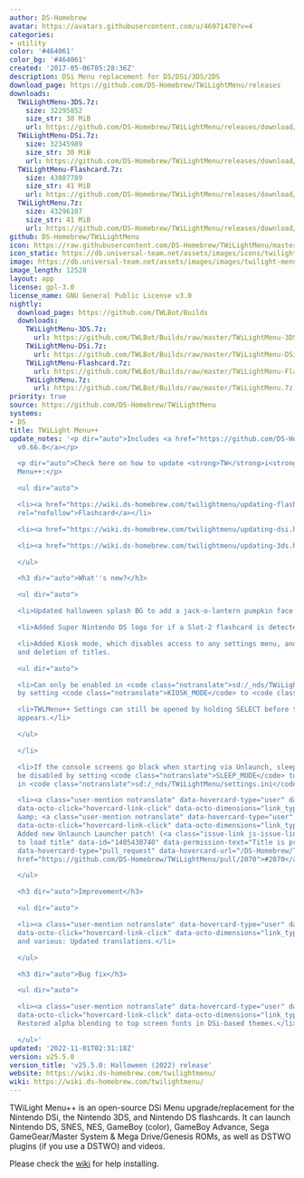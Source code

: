 ```yaml
---
author: DS-Homebrew
avatar: https://avatars.githubusercontent.com/u/46971470?v=4
categories:
- utility
color: '#464061'
color_bg: '#464061'
created: '2017-05-06T05:28:36Z'
description: DSi Menu replacement for DS/DSi/3DS/2DS
download_page: https://github.com/DS-Homebrew/TWiLightMenu/releases
downloads:
  TWiLightMenu-3DS.7z:
    size: 32295852
    size_str: 30 MiB
    url: https://github.com/DS-Homebrew/TWiLightMenu/releases/download/v25.5.0/TWiLightMenu-3DS.7z
  TWiLightMenu-DSi.7z:
    size: 32345989
    size_str: 30 MiB
    url: https://github.com/DS-Homebrew/TWiLightMenu/releases/download/v25.5.0/TWiLightMenu-DSi.7z
  TWiLightMenu-Flashcard.7z:
    size: 43087789
    size_str: 41 MiB
    url: https://github.com/DS-Homebrew/TWiLightMenu/releases/download/v25.5.0/TWiLightMenu-Flashcard.7z
  TWiLightMenu.7z:
    size: 43296107
    size_str: 41 MiB
    url: https://github.com/DS-Homebrew/TWiLightMenu/releases/download/v25.5.0/TWiLightMenu.7z
github: DS-Homebrew/TWiLightMenu
icon: https://raw.githubusercontent.com/DS-Homebrew/TWiLightMenu/master/booter/Twilight%2B%2B-animated%20icon-fix.gif
icon_static: https://db.universal-team.net/assets/images/icons/twilight-menu.png
image: https://db.universal-team.net/assets/images/images/twilight-menu.png
image_length: 12520
layout: app
license: gpl-3.0
license_name: GNU General Public License v3.0
nightly:
  download_page: https://github.com/TWLBot/Builds
  downloads:
    TWiLightMenu-3DS.7z:
      url: https://github.com/TWLBot/Builds/raw/master/TWiLightMenu-3DS.7z
    TWiLightMenu-DSi.7z:
      url: https://github.com/TWLBot/Builds/raw/master/TWiLightMenu-DSi.7z
    TWiLightMenu-Flashcard.7z:
      url: https://github.com/TWLBot/Builds/raw/master/TWiLightMenu-Flashcard.7z
    TWiLightMenu.7z:
      url: https://github.com/TWLBot/Builds/raw/master/TWiLightMenu.7z
priority: true
source: https://github.com/DS-Homebrew/TWiLightMenu
systems:
- DS
title: TWiLight Menu++
update_notes: '<p dir="auto">Includes <a href="https://github.com/DS-Homebrew/nds-bootstrap/releases/tag/v0.66.0">nds-bootstrap
  v0.66.0</a></p>

  <p dir="auto">Check here on how to update <strong>TW</strong>i<strong>L</strong>ight
  Menu++:</p>

  <ul dir="auto">

  <li><a href="https://wiki.ds-homebrew.com/twilightmenu/updating-flashcard.html"
  rel="nofollow">Flashcard</a></li>

  <li><a href="https://wiki.ds-homebrew.com/twilightmenu/updating-dsi.html" rel="nofollow">DSi</a></li>

  <li><a href="https://wiki.ds-homebrew.com/twilightmenu/updating-3ds.html" rel="nofollow">3DS</a></li>

  </ul>

  <h3 dir="auto">What''s new?</h3>

  <ul dir="auto">

  <li>Updated halloween splash BG to add a jack-o-lantern pumpkin face!</li>

  <li>Added Super Nintendo DS logo for if a Slot-2 flashcard is detected!</li>

  <li>Added Kiosk mode, which disables access to any settings menu, and the hiding
  and deletion of titles.

  <ul dir="auto">

  <li>Can only be enabled in <code class="notranslate">sd:/_nds/TWiLightMenu/settings.ini</code>
  by setting <code class="notranslate">KIOSK_MODE</code> to <code class="notranslate">1</code>.</li>

  <li>TWLMenu++ Settings can still be opened by holding SELECT before the ROM menu
  appears.</li>

  </ul>

  </li>

  <li>If the console screens go black when starting via Unlaunch, sleep mode can now
  be disabled by setting <code class="notranslate">SLEEP_MODE</code> to <code class="notranslate">0</code>
  in <code class="notranslate">sd:/_nds/TWiLightMenu/settings.ini</code>.</li>

  <li><a class="user-mention notranslate" data-hovercard-type="user" data-hovercard-url="/users/SNBeast/hovercard"
  data-octo-click="hovercard-link-click" data-octo-dimensions="link_type:self" href="https://github.com/SNBeast">@SNBeast</a>
  &amp; <a class="user-mention notranslate" data-hovercard-type="user" data-hovercard-url="/users/Epicpkmn11/hovercard"
  data-octo-click="hovercard-link-click" data-octo-dimensions="link_type:self" href="https://github.com/Epicpkmn11">@Epicpkmn11</a>:
  Added new Unlaunch Launcher patch! (<a class="issue-link js-issue-link" data-error-text="Failed
  to load title" data-id="1405430740" data-permission-text="Title is private" data-url="https://github.com/DS-Homebrew/TWiLightMenu/issues/2070"
  data-hovercard-type="pull_request" data-hovercard-url="/DS-Homebrew/TWiLightMenu/pull/2070/hovercard"
  href="https://github.com/DS-Homebrew/TWiLightMenu/pull/2070">#2070</a>)</li>

  </ul>

  <h3 dir="auto">Improvement</h3>

  <ul dir="auto">

  <li><a class="user-mention notranslate" data-hovercard-type="user" data-hovercard-url="/users/Epicpkmn11/hovercard"
  data-octo-click="hovercard-link-click" data-octo-dimensions="link_type:self" href="https://github.com/Epicpkmn11">@Epicpkmn11</a>
  and various: Updated translations.</li>

  </ul>

  <h3 dir="auto">Bug fix</h3>

  <ul dir="auto">

  <li><a class="user-mention notranslate" data-hovercard-type="user" data-hovercard-url="/users/Epicpkmn11/hovercard"
  data-octo-click="hovercard-link-click" data-octo-dimensions="link_type:self" href="https://github.com/Epicpkmn11">@Epicpkmn11</a>:
  Restored alpha blending to top screen fonts in DSi-based themes.</li>

  </ul>'
updated: '2022-11-01T02:31:18Z'
version: v25.5.0
version_title: 'v25.5.0: Halloween (2022) release'
website: https://wiki.ds-homebrew.com/twilightmenu/
wiki: https://wiki.ds-homebrew.com/twilightmenu/
---
```

TWiLight Menu++ is an open-source DSi Menu upgrade/replacement for the Nintendo DSi, the Nintendo 3DS, and Nintendo DS flashcards. It can launch Nintendo DS, SNES, NES, GameBoy (color), GameBoy Advance, Sega GameGear/Master System & Mega Drive/Genesis ROMs, as well as DSTWO plugins (if you use a DSTWO) and videos.

Please check the [wiki](https://wiki.ds-homebrew.com/twilightmenu/) for help installing.